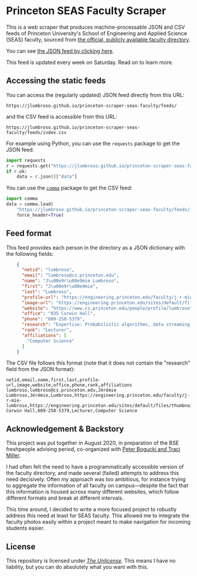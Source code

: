 # Princeton SEAS Faculty Scraper

This is a web scraper that produces machine-processable JSON and CSV feeds
of Princeton University's School of Engineering and Applied Science (SEAS)
faculty, sourced from [the official, publicly available faculty directory](https://engineering.princeton.edu/faculty-directory).

You can see [the JSON feed by clicking here](https://jlumbroso.github.io/princeton-scraper-seas-faculty/feeds/).

This feed is updated every week on Saturday. Read on to learn more.

## Accessing the static feeds

You can access the (regularly updated) JSON feed directly from this URL:
```text
https://jlumbroso.github.io/princeton-scraper-seas-faculty/feeds/
```
and the CSV feed is accessible from this URL:
```
https://jlumbroso.github.io/princeton-scraper-seas-faculty/feeds/index.csv
```

For example using Python, you can use the `requests` package to
get the JSON feed:
```python
import requests
r = requests.get("https://jlumbroso.github.io/princeton-scraper-seas-faculty/feeds/")
if r.ok:
    data = r.json()["data"]
```
You can use the [`comma`](https://github.com/jlumbroso/comma/) package to
get the CSV feed:
```python
import comma
data = comma.load(
    "https://jlumbroso.github.io/princeton-scraper-seas-faculty/feeds/index.csv",
    force_header=True)
```

## Feed format

This feed provides each person in the directory as a JSON dictionary with
the following fields:

```json
    {
      "netid": "lumbroso",
      "email": "lumbroso@cs.princeton.edu",
      "name": "J\u00e9r\u00e9mie Lumbroso",
      "first": "J\u00e9r\u00e9mie",
      "last": "Lumbroso",
      "profile-url": "https://engineering.princeton.edu/faculty/j-r-mie-lumbroso",
      "image-url": "https://engineering.princeton.edu/sites/default/files/thumbnails/image/Lumbroso_450x600_0.jpg",
      "website": "https://www.cs.princeton.edu/people/profile/lumbroso",
      "office": "035 Corwin Hall",
      "phone": "609-258-5379",
      "research": "Expertise: Probabilistic algorithms, data streaming, data structures, analysis of algorithms, analytic combinatorics.",
      "rank": "Lecturer",
      "affiliations": [
        "Computer Science"
      ]
    }
```

The CSV file follows this format (note that it does not contain the "research" field from the JSON format):

```csv
netid,email,name,first,last,profile-url,image,website,office,phone,rank,affiliations
lumbroso,lumbroso@cs.princeton.edu,Jérémie Lumbroso,Jérémie,Lumbroso,https://engineering.princeton.edu/faculty/j-r-mie-lumbroso,https://engineering.princeton.edu/sites/default/files/thumbnails/image/Lumbroso_450x600.jpg,https://www.cs.princeton.edu/people/profile/lumbroso,035 Corwin Hall,609-258-5379,Lecturer,Computer Science
```

## Acknowledgement & Backstory

This project was put together in August 2020, in preparation of the BSE freshpeople
advising period, co-organized with [Peter Bogucki and Traci Miller](https://engineering.princeton.edu/engage/leadership-and-staff).

I had often felt the need to have a programmatically accessible version of the faculty
directory, and made several (failed) attempts to address this need decisively. Often
my approach was too ambitious, for instance trying to aggregate the information of all
faculty on campus—despite the fact that this information is housed across many different
websites, which follow different formats and break at different intervals.

This time around, I decided to write a more focused project to robustly address this
need at least for SEAS faculty. This allowed me to integrate the faculty photos easily
within a project meant to make navigation for incoming students easier.

## License

This repository is licensed under [_The Unlicense_](LICENSE). This means I have no liability, but
you can do absolutely what you want with this.